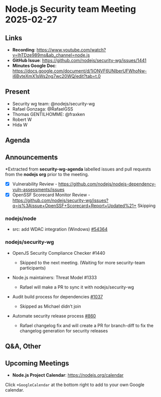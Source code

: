 # Node.js  Security team Meeting 2025-02-27

## Links

* **Recording**: https://www.youtube.com/watch?v=lhTDze989ms&ab_channel=node.js
* **GitHub Issue**: https://github.com/nodejs/security-wg/issues/1441
* **Minutes Google Doc**: https://docs.google.com/document/d/1iONVF6UNlberUFWhoNw-i6BvteXmX1sWs2ng7wc20WQ/edit?tab=t.0

## Present

* Security wg team: @nodejs/security-wg
* Rafael Gonzaga: @RafaelGSS
* Thomas GENTILHOMME: @fraxken
* Robert W
* Hida W

## Agenda

## Announcements

*Extracted from **security-wg-agenda** labelled issues and pull requests from the **nodejs org** prior to the meeting.

- [X] Vulnerability Review - https://github.com/nodejs/nodejs-dependency-vuln-assessments/issues
- [X] OpenSSF Scorecard Monitor Review - https://github.com/nodejs/security-wg/issues?q=is%3Aissue+OpenSSF+Scorecard+Report+Updated%21+
Skipping

### nodejs/node

* src: add WDAC integration (Windows) [#54364](https://github.com/nodejs/node/pull/54364)

### nodejs/security-wg

* OpenJS Security Compliance Checker #1440
  * Skipped to the next meeting. (Waiting for more security-team participants)

* Node.js maintainers: Threat Model #1333
  * Rafael will make a PR to sync it with nodejs/security-wg

* Audit build process for dependencies [#1037](https://github.com/nodejs/security-wg/issues/1037)
  * Skipped as Michael didn’t join

* Automate security release process [#860](https://github.com/nodejs/security-wg/issues/860)
  * Rafael changelog fix and will create a PR for branch-diff to fix the changelog generation for security releases

## Q&A, Other

## Upcoming Meetings

* **Node.js Project Calendar**: <https://nodejs.org/calendar>

Click `+GoogleCalendar` at the bottom right to add to your own Google calendar.

